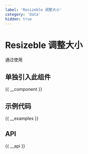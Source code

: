 ```yaml
---
label: 'Resizeble 调整大小'
category: 'Data'
hidden: true
---
```


# Resizeble 调整大小

通过使用

## 单独引入此组件

{{ __component }}

## 示例代码

{{ __examples }}

## API

{{ __api }}
